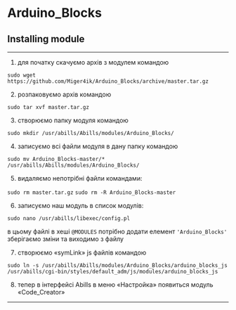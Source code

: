 # Arduino_Blocks

## Installing module
***
1. для початку скачуємо архів з модулем командою

`sudo wget https://github.com/Miger4ik/Arduino_Blocks/archive/master.tar.gz`

2. розпаковуємо архів командою

`sudo tar xvf master.tar.gz`

3. створюємо папку модуля командою

`sudo mkdir /usr/abills/Abills/modules/Arduino_Blocks/`

4. записуємо всі файли модуля в дану папку командою

`sudo mv Arduino_Blocks-master/* /usr/abills/Abills/modules/Arduino_Blocks/`

5. видаляємо непотрібні файли командами:

`sudo rm master.tar.gz`
`sudo rm -R Arduino_Blocks-master`

6. записуємо наш модуль в список модулів:

`sudo nano /usr/abills/libexec/config.pl`

в цьому файлі в хеші `@MODULES` потрібно додати елемент `'Arduino_Blocks'` зберігаємо зміни та виходимо з файлу

7. створюємо «symLink» js файлів командою

`sudo ln -s /usr/abills/Abills/modules/Arduino_Blocks/arduino_blocks_js /usr/abills/cgi-bin/styles/default_adm/js/modules/arduino_blocks_js`

8. тепер в інтерфейсі Abills в меню «Настройка» появиться модуль «Code_Creator»
***
